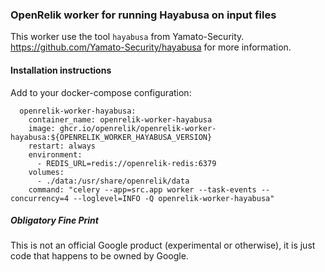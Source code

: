 ### OpenRelik worker for running Hayabusa on input files

This worker use the tool `hayabusa` from Yamato-Security.
https://github.com/Yamato-Security/hayabusa for more information.

#### Installation instructions
Add to your docker-compose configuration:
```
  openrelik-worker-hayabusa:
    container_name: openrelik-worker-hayabusa
    image: ghcr.io/openrelik/openrelik-worker-hayabusa:${OPENRELIK_WORKER_HAYABUSA_VERSION}
    restart: always
    environment:
      - REDIS_URL=redis://openrelik-redis:6379
    volumes:
      - ./data:/usr/share/openrelik/data
    command: "celery --app=src.app worker --task-events --concurrency=4 --loglevel=INFO -Q openrelik-worker-hayabusa"
```

##### Obligatory Fine Print
This is not an official Google product (experimental or otherwise), it is just code that happens to be owned by Google.

